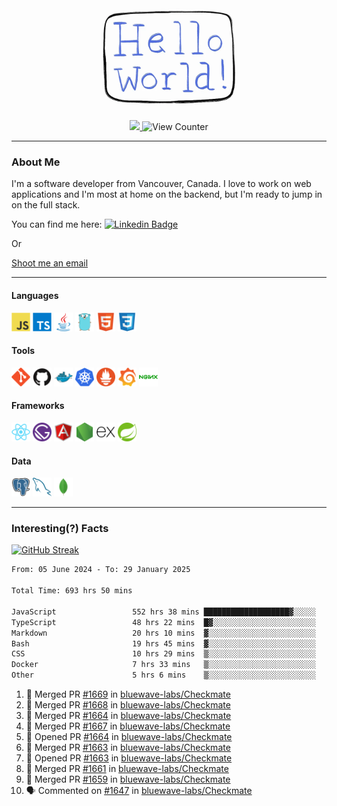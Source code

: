 <div align="center">
    <img src="./img/hello_world.webp" height="200px" width="">
    <div>
        <a href="https://www.linkedin.com/in/ajhollid">
            <img src="https://img.shields.io/badge/LinkedIn-blue"/>
        </a>
        <img src="https://komarev.com/ghpvc/?username=ajhollid&color=yellow" alt="View Counter">
    </div>
</div>

---

### About Me

I'm a software developer from Vancouver, Canada. I love to work on web applications and I'm most at home on the backend, but I'm ready to jump in on the full stack.

You can find me here: [![Linkedin Badge](https://img.shields.io/badge/-ajhollid-blue?style=flat&logo=Linkedin&logoColor=white)](https://www.linkedin.com/in/ajhollid)

Or

[Shoot me an email](mailto:ajhollid@gmail.com)

---

#### Languages

<div>
    <img src="./img/devicons/javascript-original.svg" width=30 height=30 alt="JavaScript">
    <img src="/img/devicons/typescript-original.svg" width=30 height=30 alt="TypeScript">
    <img src="./img/devicons/java-original.svg" width=30 height=30 alt="Java">
    <img src="./img/devicons/go-original.svg" width=30 height=30 alt="Golang">
    <img src="./img/devicons/html5-original.svg" width=30 height=30 alt="HTML 5">
    <img src="./img/devicons/css3-original.svg" width=30 height=30 alt="CSS 3">
</div>

#### Tools

<div>
    <img src="./img/devicons/git-original.svg" width=30 height=30 alt="Git">
    <img src="./img/devicons/github-original.svg" width=30 height=30 alt="Github">
    <img src="./img/devicons/docker-original.svg" width=30 
    height=30 alt="Docker">
    <img src="./img/devicons/kubernetes-original.svg" width=30 height=30 alt="K8">
    <img src="./img/devicons/prometheus-original.svg" width=30 height=30 alt="Prometheus">
    <img src="./img/devicons/grafana-original.svg" width=30 height=30 alt="Grafana">
    <img src="./img/devicons/nginx-original.svg" width=30 height=30 alt="Nginx">
</div>

#### Frameworks

<div>
    <img src="./img/devicons/react-original.svg" width=30 height=30 alt="React">
    <img src="./img/devicons/gatsby-original.svg" width=30 height=30 alt="Gatsby">
    <img src="./img/devicons/angularjs-original.svg" width=30 height=30 alt="AngularJS">
    <img src="./img/devicons/nodejs-original.svg" width=30 height=30 alt="NodeJS">
    <img src="./img/devicons/express-original.svg" width=30 height=30 alt="Express">
    <img src="./img/devicons/spring-original.svg" width=30 height=30 alt="Spring">
</div>

#### Data

<div>
    <img src="./img/devicons/postgresql-original.svg" width=30 height=30 alt="Postgresql">
    <img src="./img/devicons/mysql-original.svg" width=30 height=30 alt="Mysql">
    <img src="./img/devicons/mongodb-original.svg" width=30 height=30 alt="MongoDB">
</div>

---

### Interesting(?) Facts

[![GitHub Streak](http://github-readme-streak-stats.herokuapp.com?user=ajhollid)](https://git.io/streak-stats)

 <!--START_SECTION:waka-->

```txt
From: 05 June 2024 - To: 29 January 2025

Total Time: 693 hrs 50 mins

JavaScript                 552 hrs 38 mins ███████████████████▓░░░░░   79.07 %
TypeScript                 48 hrs 22 mins  █▓░░░░░░░░░░░░░░░░░░░░░░░   06.92 %
Markdown                   20 hrs 10 mins  ▓░░░░░░░░░░░░░░░░░░░░░░░░   02.89 %
Bash                       19 hrs 45 mins  ▓░░░░░░░░░░░░░░░░░░░░░░░░   02.83 %
CSS                        10 hrs 29 mins  ▒░░░░░░░░░░░░░░░░░░░░░░░░   01.50 %
Docker                     7 hrs 33 mins   ▒░░░░░░░░░░░░░░░░░░░░░░░░   01.08 %
Other                      5 hrs 6 mins    ▒░░░░░░░░░░░░░░░░░░░░░░░░   00.73 %
```

<!--END_SECTION:waka-->


<!--START_SECTION:activity-->
1. 🎉 Merged PR [#1669](https://github.com/bluewave-labs/Checkmate/pull/1669) in [bluewave-labs/Checkmate](https://github.com/bluewave-labs/Checkmate)
2. 🎉 Merged PR [#1668](https://github.com/bluewave-labs/Checkmate/pull/1668) in [bluewave-labs/Checkmate](https://github.com/bluewave-labs/Checkmate)
3. 🎉 Merged PR [#1664](https://github.com/bluewave-labs/Checkmate/pull/1664) in [bluewave-labs/Checkmate](https://github.com/bluewave-labs/Checkmate)
4. 🎉 Merged PR [#1667](https://github.com/bluewave-labs/Checkmate/pull/1667) in [bluewave-labs/Checkmate](https://github.com/bluewave-labs/Checkmate)
5. 💪 Opened PR [#1664](https://github.com/bluewave-labs/Checkmate/pull/1664) in [bluewave-labs/Checkmate](https://github.com/bluewave-labs/Checkmate)
6. 🎉 Merged PR [#1663](https://github.com/bluewave-labs/Checkmate/pull/1663) in [bluewave-labs/Checkmate](https://github.com/bluewave-labs/Checkmate)
7. 💪 Opened PR [#1663](https://github.com/bluewave-labs/Checkmate/pull/1663) in [bluewave-labs/Checkmate](https://github.com/bluewave-labs/Checkmate)
8. 🎉 Merged PR [#1661](https://github.com/bluewave-labs/Checkmate/pull/1661) in [bluewave-labs/Checkmate](https://github.com/bluewave-labs/Checkmate)
9. 🎉 Merged PR [#1659](https://github.com/bluewave-labs/Checkmate/pull/1659) in [bluewave-labs/Checkmate](https://github.com/bluewave-labs/Checkmate)
10. 🗣 Commented on [#1647](https://github.com/bluewave-labs/Checkmate/pull/1647#issuecomment-2622286070) in [bluewave-labs/Checkmate](https://github.com/bluewave-labs/Checkmate)
<!--END_SECTION:activity-->
